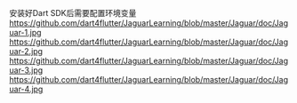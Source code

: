安装好Dart SDK后需要配置环境变量
https://github.com/dart4flutter/JaguarLearning/blob/master/Jaguar/doc/Jaguar-1.jpg
https://github.com/dart4flutter/JaguarLearning/blob/master/Jaguar/doc/Jaguar-2.jpg
https://github.com/dart4flutter/JaguarLearning/blob/master/Jaguar/doc/Jaguar-3.jpg
https://github.com/dart4flutter/JaguarLearning/blob/master/Jaguar/doc/Jaguar-4.jpg

